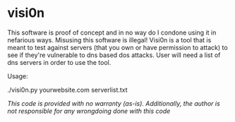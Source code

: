# visi0n
This software is proof of concept and in no way do I condone using it in nefarious ways. 
Misusing this software is illegal!
Visi0n is a tool that is meant to test against servers (that you own or have permission to attack) to see if they're vulnerable
to dns based dos attacks. User will need a list of dns servers in order to use the tool.

Usage:

./visi0n.py yourwebsite.com serverlist.txt


*This code is provided with no warranty (as-is). Additionally, the author is not responsible for any wrongdoing done with this code*
